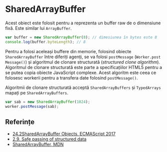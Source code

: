 # Shared​Array​Buffer

Acest obiect este folosit pentru a reprezenta un buffer raw de o dimensiune fixă. Este similar lui `ArrayBuffer`.

```javascript
var buffer = new SharedArrayBuffer(8); // dimesiunea în bytes este 8
console.log(buffer.byteLength); // 8
```

Pentru a folosi aceleași buffere din memorie, folosind obiecte `SharedArrayBuffer` între diferiți agenți, se va folosi `postMessage` (`Worker​.post​Message()`) și algoritmul de clonare structurată (*structured clone algorithm*). Algoritmul de clonare structurată este parte a specificațiilor HTML5 pentru a se putea copia obiecte JavaScript complexe. Acest algoritm este ceea ce folosesc workerii pentru a transfera date folosind `postMessage()`.

Algoritmii de clonare structurată acceptă `SharedArrayBuffers` și `TypedArrays` mapați pe `SharedArrayBuffers`.

```javascript
var sab = new SharedArrayBuffer(1024);
worker.postMessage(sab);
```

## Referințe

- [24.2SharedArrayBuffer Objects, ECMAScript 2017](https://www.ecma-international.org/ecma-262/8.0/#sec-sharedarraybuffer-objects)
- [2.9. Safe passing of structured data](http://w3c.github.io/html/infrastructure.html#safe-passing-of-structured-data)
- [SharedArrayBuffer, MDN](https://developer.mozilla.org/en-US/docs/Web/JavaScript/Reference/Global_Objects/SharedArrayBuffer)
